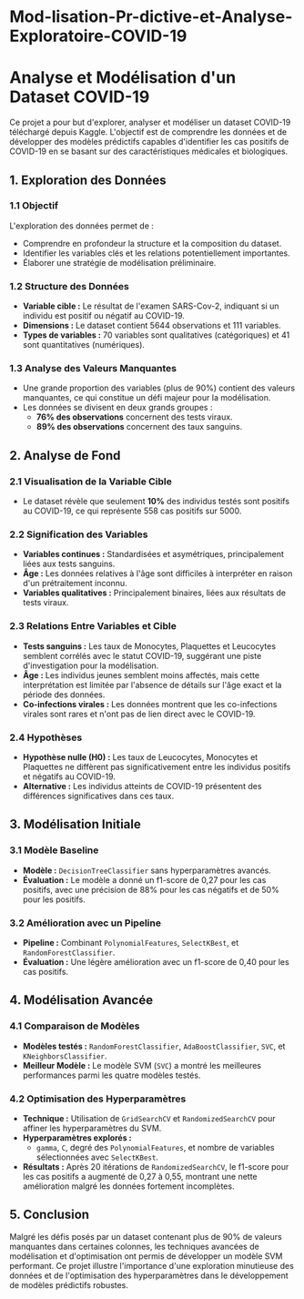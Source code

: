 # Mod-lisation-Pr-dictive-et-Analyse-Exploratoire-COVID-19
# Analyse et Modélisation d'un Dataset COVID-19

Ce projet a pour but d'explorer, analyser et modéliser un dataset COVID-19 téléchargé depuis Kaggle. L'objectif est de comprendre les données et de développer des modèles prédictifs capables d'identifier les cas positifs de COVID-19 en se basant sur des caractéristiques médicales et biologiques.

## 1. Exploration des Données

### 1.1 Objectif
L'exploration des données permet de :

- Comprendre en profondeur la structure et la composition du dataset.
- Identifier les variables clés et les relations potentiellement importantes.
- Élaborer une stratégie de modélisation préliminaire.

### 1.2 Structure des Données

- **Variable cible :** Le résultat de l'examen SARS-Cov-2, indiquant si un individu est positif ou négatif au COVID-19.
- **Dimensions :** Le dataset contient 5644 observations et 111 variables.
- **Types de variables :** 70 variables sont qualitatives (catégoriques) et 41 sont quantitatives (numériques).

### 1.3 Analyse des Valeurs Manquantes

- Une grande proportion des variables (plus de 90%) contient des valeurs manquantes, ce qui constitue un défi majeur pour la modélisation.
- Les données se divisent en deux grands groupes :
  - **76% des observations** concernent des tests viraux.
  - **89% des observations** concernent des taux sanguins.

## 2. Analyse de Fond

### 2.1 Visualisation de la Variable Cible

- Le dataset révèle que seulement **10%** des individus testés sont positifs au COVID-19, ce qui représente 558 cas positifs sur 5000.

### 2.2 Signification des Variables

- **Variables continues :** Standardisées et asymétriques, principalement liées aux tests sanguins.
- **Âge :** Les données relatives à l'âge sont difficiles à interpréter en raison d'un prétraitement inconnu.
- **Variables qualitatives :** Principalement binaires, liées aux résultats de tests viraux.

### 2.3 Relations Entre Variables et Cible

- **Tests sanguins :** Les taux de Monocytes, Plaquettes et Leucocytes semblent corrélés avec le statut COVID-19, suggérant une piste d'investigation pour la modélisation.
- **Âge :** Les individus jeunes semblent moins affectés, mais cette interprétation est limitée par l'absence de détails sur l'âge exact et la période des données.
- **Co-infections virales :** Les données montrent que les co-infections virales sont rares et n'ont pas de lien direct avec le COVID-19.

### 2.4 Hypothèses

- **Hypothèse nulle (H0) :** Les taux de Leucocytes, Monocytes et Plaquettes ne diffèrent pas significativement entre les individus positifs et négatifs au COVID-19.
- **Alternative :** Les individus atteints de COVID-19 présentent des différences significatives dans ces taux.

## 3. Modélisation Initiale

### 3.1 Modèle Baseline

- **Modèle :** `DecisionTreeClassifier` sans hyperparamètres avancés.
- **Évaluation :** Le modèle a donné un f1-score de 0,27 pour les cas positifs, avec une précision de 88% pour les cas négatifs et de 50% pour les positifs.

### 3.2 Amélioration avec un Pipeline

- **Pipeline :** Combinant `PolynomialFeatures`, `SelectKBest`, et `RandomForestClassifier`.
- **Évaluation :** Une légère amélioration avec un f1-score de 0,40 pour les cas positifs.

## 4. Modélisation Avancée

### 4.1 Comparaison de Modèles

- **Modèles testés :** `RandomForestClassifier`, `AdaBoostClassifier`, `SVC`, et `KNeighborsClassifier`.
- **Meilleur Modèle :** Le modèle SVM (`SVC`) a montré les meilleures performances parmi les quatre modèles testés.

### 4.2 Optimisation des Hyperparamètres

- **Technique :** Utilisation de `GridSearchCV` et `RandomizedSearchCV` pour affiner les hyperparamètres du SVM.
- **Hyperparamètres explorés :**
  - `gamma`, `C`, degré des `PolynomialFeatures`, et nombre de variables sélectionnées avec `SelectKBest`.
- **Résultats :** Après 20 itérations de `RandomizedSearchCV`, le f1-score pour les cas positifs a augmenté de 0,27 à 0,55, montrant une nette amélioration malgré les données fortement incomplètes.

## 5. Conclusion

Malgré les défis posés par un dataset contenant plus de 90% de valeurs manquantes dans certaines colonnes, les techniques avancées de modélisation et d'optimisation ont permis de développer un modèle SVM performant. Ce projet illustre l'importance d'une exploration minutieuse des données et de l'optimisation des hyperparamètres dans le développement de modèles prédictifs robustes.

